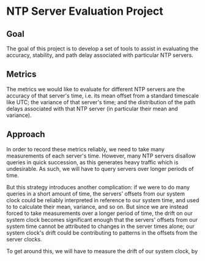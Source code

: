 # NTP Server Evaluation Project

## Goal
The goal of this project is to develop a set of tools to assist in evaluating the accuracy, stability, and path delay associated with particular NTP servers.

## Metrics
The metrics we would like to evaluate for different NTP servers are the accuracy of that server's time, i.e. its mean offset from a standard timescale like UTC; the variance of that server's time; and the distribution of the path delays associated with that NTP server (in particular their mean and variance).

## Approach 
In order to record these metrics reliably, we need to take many measurements of each server's time. However, many NTP servers disallow queries in quick succession, as this generates heavy traffic which is undesirable. As such, we will have to query servers over longer periods of time.

But this strategy introduces another complication: if we were to do many queries in a short amount of time, the servers' offsets from our system clock could be reliably interpreted in reference to our system time, and used to to calculate their mean, variance, and so on. But since we are instead forced to take measurements over a longer period of time, the drift on our system clock becomes significant enough that the servers' offsets from our system time cannot be attributed to changes in the server times alone; our system clock's drift could be contributing to patterns in the offsets from the server clocks.

To get around this, we will have to measure the drift of our system clock, by 
